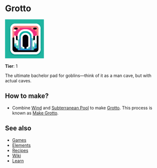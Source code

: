 # Grotto

![](../images/item.grotto.png)

**Tier**: 1

The ultimate bachelor pad for goblins—think of it as a man cave, but with actual caves.

## How to make?

* Combine [Wind](/wiki/elements/wind) and [Subterranean Pool](/wiki/elements/subterranean-pool) to make [Grotto](/wiki/elements/grotto). This process is known as [Make Grotto](/wiki/recipes/make-grotto).

## See also

* [Games](/wiki/games)
* [Elements](/wiki/elements)
* [Recipes](/wiki/recipes)
* [Wiki](/wiki/index)
* [Learn](/learn/index)